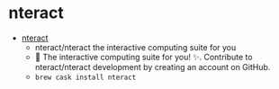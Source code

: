 # nteract
- [nteract](https://github.com/nteract/nteract)
  -  nteract/nteract the interactive computing suite for you
  - 📘 The interactive computing suite for you!  ✨. Contribute to nteract/nteract development by creating an account on GitHub.
  - `brew cask install nteract`
